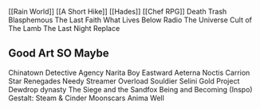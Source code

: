 [[Rain World]]
[[A Short Hike]]
[[Hades]]
[[Chef RPG]]
Death Trash
Blasphemous
The Last Faith
What Lives Below
Radio The Universe
Cult of The Lamb
The Last Night
Replace
## Good Art SO Maybe
Chinatown Detective Agency
Narita Boy
Eastward
Aeterna Noctis
Carrion
Star Renegades
Needy Streamer Overload
Souldier
Selini
Gold Project
Dewdrop dynasty
The Siege and the Sandfox 
Being and Becoming (Inspo)
Gestalt: Steam & Cinder
Moonscars
Anima Well